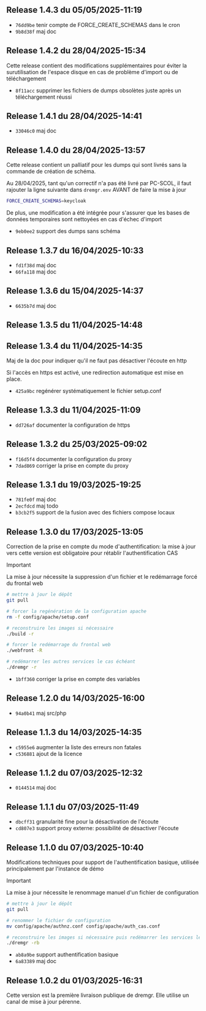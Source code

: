 ## Release 1.4.3 du 05/05/2025-11:19

* `76dd9be` tenir compte de FORCE_CREATE_SCHEMAS dans le cron
* `9b8d38f` maj doc

## Release 1.4.2 du 28/04/2025-15:34

Cette release contient des modifications supplémentaires pour éviter la
surutilisation de l'espace disque en cas de problème d'import ou de
téléchargement

* `8f11acc` supprimer les fichiers de dumps obsolètes juste après un téléchargement réussi

## Release 1.4.1 du 28/04/2025-14:41

* `33046c0` maj doc

## Release 1.4.0 du 28/04/2025-13:57

Cette release contient un palliatif pour les dumps qui sont livrés sans la
commande de création de schéma.

Au 28/04/2025, tant qu'un correctif n'a pas été livré par PC-SCOL, il faut
rajouter la ligne suivante dans `dremgr.env` AVANT de faire la mise à jour
~~~sh
FORCE_CREATE_SCHEMAS=keycloak
~~~

De plus, une modification a été intégrée pour s'assurer que les bases de
données temporaires sont nettoyées en cas d'échec d'import

* `9eb0ee2` support des dumps sans schéma

## Release 1.3.7 du 16/04/2025-10:33

* `fd1f38d` maj doc
* `66fa118` maj doc

## Release 1.3.6 du 15/04/2025-14:37

* `6635b7d` maj doc

## Release 1.3.5 du 11/04/2025-14:48

## Release 1.3.4 du 11/04/2025-14:35

Maj de la doc pour indiquer qu'il ne faut pas désactiver l'écoute en http

Si l'accès en https est activé, une redirection automatique est mise en place.

* `425a9bc` regénérer systématiquement le fichier setup.conf

## Release 1.3.3 du 11/04/2025-11:09

* `dd726af` documenter la configuration de https

## Release 1.3.2 du 25/03/2025-09:02

* `f16d5f4` documenter la configuration du proxy
* `7dad869` corriger la prise en compte du proxy

## Release 1.3.1 du 19/03/2025-19:25

* `781fe0f` maj doc
* `2ecfdcd` maj todo
* `b3cb2f5` support de la fusion avec des fichiers compose locaux

## Release 1.3.0 du 17/03/2025-13:05

Correction de la prise en compte du mode d'authentification: la mise à jour
vers cette version est obligatoire pour rétablir l'authentification CAS

> [!IMPORTANT]
> La mise à jour nécessite la suppression d'un fichier et le redémarrage forcé
> du frontal web
~~~sh
# mettre à jour le dépôt
git pull

# forcer la regénération de la configuration apache
rm -f config/apache/setup.conf

# reconstruire les images si nécessaire
./build -r

# forcer le redémarrage du frontal web
./webfront -R

# redémarrer les autres services le cas échéant
./dremgr -r
~~~

* `1bff360` corriger la prise en compte des variables

## Release 1.2.0 du 14/03/2025-16:00

* `94a0b41` maj src/php

## Release 1.1.3 du 14/03/2025-14:35

* `c5955e6` augmenter la liste des erreurs non fatales
* `c536881` ajout de la licence

## Release 1.1.2 du 07/03/2025-12:32

* `0144514` maj doc

## Release 1.1.1 du 07/03/2025-11:49

* `dbcff31` granularité fine pour la désactivation de l'écoute
* `cd807e3` support proxy externe: possibilité de désactiver l'écoute

## Release 1.1.0 du 07/03/2025-10:40

Modifications techniques pour support de l'authentification basique, utilisée
principalement par l'instance de démo

> [!IMPORTANT]
> La mise à jour nécessite le renommage manuel d'un fichier de configuration
~~~sh
# mettre à jour le dépôt
git pull

# renommer le fichier de configuration
mv config/apache/authnz.conf config/apache/auth_cas.conf

# reconstruire les images si nécessaire puis redémarrer les services le cas échéant
./dremgr -rb
~~~

* `ab8a9be` support authentification basique
* `6a83389` maj doc

## Release 1.0.2 du 01/03/2025-16:31

Cette version est la première livraison publique de dremgr. Elle utilise un
canal de mise à jour pérenne.
